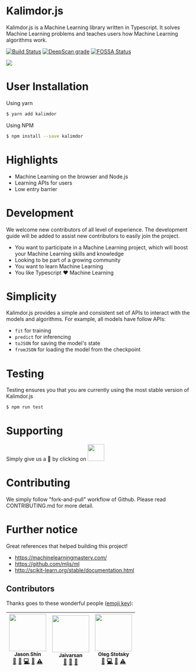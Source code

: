 # Kalimdor.js

Kalimdor.js is a Machine Learning library written in Typescript. It solves Machine Learning problems
and teaches users how Machine Learning algorithms work.

[![Build Status](https://travis-ci.com/JasonShin/kalimdorjs.svg?token=fyXsjBhWmxzn9Pe4yfJp&branch=master)](https://travis-ci.com/JasonShin/kalimdorjs)
[![DeepScan grade](https://deepscan.io/api/projects/2872/branches/21332/badge/grade.svg?token=a1fa0980263b30233c0ddf1e9c3ed778290db2ee)](https://deepscan.io/dashboard#view=project&pid=2872&bid=21332)
[![FOSSA Status](https://app.fossa.io/api/projects/git%2Bgithub.com%2FJasonShin%2Fkalimdorjs.svg?type=shield)](https://app.fossa.io/projects/git%2Bgithub.com%2FJasonShin%2Fkalimdorjs?ref=badge_shield)

<img src="https://i.imgur.com/CpZA2U7.png">

# User Installation

Using yarn

```bash
$ yarn add kalimdor
```

Using NPM

```bash
$ npm install --save kalimdor
```

# Highlights

- Machine Learning on the browser and Node.js
- Learning APIs for users
- Low entry barrier

# Development

We welcome new contributors of all level of experience. The development guide will be added
to assist new contributors to easily join the project.

- You want to participate in a Machine Learning project, which will boost your Machine Learning skills and knowledge
- Looking to be part of a growing community
- You want to learn Machine Learning
- You like Typescript :heart: Machine Learning

# Simplicity

Kalimdor.js provides a simple and consistent set of APIs to interact with the models and algorithms.
For example, all models have follow APIs:

- `fit` for training
- `predict` for inferencing
- `toJSON` for saving the model's state
- `fromJSON` for loading the model from the checkpoint

# Testing

Testing ensures you that you are currently using the most stable version of Kalimdor.js

```bash
$ npm run test
```

# Supporting

Simply give us a :star2: by clicking on <img width="45" src="https://i.imgur.com/JEOaKBk.png">

# Contributing

We simply follow "fork-and-pull" workflow of Github. Please read CONTRIBUTING.md for more detail.

# Further notice

Great references that helped building this project!

- https://machinelearningmastery.com/
- https://github.com/mljs/ml
- http://scikit-learn.org/stable/documentation.html

## Contributors

Thanks goes to these wonderful people ([emoji key](https://github.com/kentcdodds/all-contributors#emoji-key)):

<!-- ALL-CONTRIBUTORS-LIST:START - Do not remove or modify this section -->
<!-- prettier-ignore -->
| [<img src="https://avatars0.githubusercontent.com/u/2525002?v=4" width="100px;"/><br /><sub><b>Jason Shin</b></sub>](https://github.com/JasonShin)<br />[📝](#blog-JasonShin "Blogposts") [🐛](https://github.com/JasonShin/Kalimdor/issues?q=author%3AJasonShin "Bug reports") [💻](https://github.com/JasonShin/Kalimdor/commits?author=JasonShin "Code") [📖](https://github.com/JasonShin/Kalimdor/commits?author=JasonShin "Documentation") [⚠️](https://github.com/JasonShin/Kalimdor/commits?author=JasonShin "Tests") | [<img src="https://avatars0.githubusercontent.com/u/21098186?v=4" width="100px;"/><br /><sub><b>Jaivarsan</b></sub>](https://greed2411.github.io/)<br />[💬](#question-greed2411 "Answering Questions") [🤔](#ideas-greed2411 "Ideas, Planning, & Feedback") [📢](#talk-greed2411 "Talks") | [<img src="https://avatars2.githubusercontent.com/u/9072266?v=4" width="100px;"/><br /><sub><b>Oleg Stotsky</b></sub>](https://www.kaggle.com/ostotsky)<br />[🐛](https://github.com/JasonShin/Kalimdor/issues?q=author%3AOlegStotsky "Bug reports") [💻](https://github.com/JasonShin/Kalimdor/commits?author=OlegStotsky "Code") [📖](https://github.com/JasonShin/Kalimdor/commits?author=OlegStotsky "Documentation") [⚠️](https://github.com/JasonShin/Kalimdor/commits?author=OlegStotsky "Tests") |
| :---: | :---: | :---: |

<!-- ALL-CONTRIBUTORS-LIST:END -->
